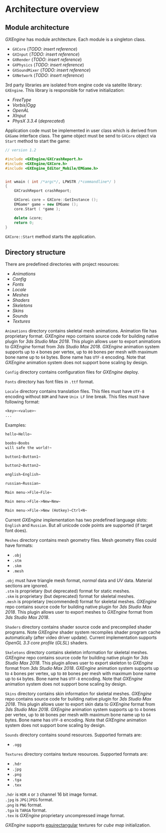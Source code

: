 # Architecture overview

## Module architecture

_GXEngine_ has module architecture. Each module is a singleton class.

* `GXCore` (_TODO: insert reference_)
* `GXInput` (_TODO: insert reference_)
* `GXRender` (_TODO: insert reference_)
* `GXPhysics` (_TODO: insert reference_)
* `GXSoundMixer` (_TODO: insert reference_)
* `GXNetwork` (_TODO: insert reference_)

3rd party libraries are isolated from engine code via satelite library: `GXEngine`. This library is responsible for native initialization:

* _FreeType_
* _Vorbis|Ogg_
* _OpenAL_
* _XInput_
* _PhysX 3.3.4_ (_deprecated_)

Application code must be implemented in user class which is derived from `GXGame` interface class. The game object must be send to `GXCore` object via `Start` method to start the game:

```cpp
// version 1.2

#include <GXEngine/GXCrashReport.h>
#include <GXEngine/GXCore.h>
#include <GXEngine_Editor_Mobile/EMGame.h>


int wmain ( int /*argc*/, LPWSTR /*commandline*/ )
{
    GXCrashReport crashReport;

    GXCore& core = GXCore::GetInstance ();
    EMGame* game = new EMGame ();
    core.Start ( *game );

    delete &core;
    return 0;
}
```

`GXCore::Start` method starts the application.

## Directory structure

There are predefined directories with project resources:

* _Animations_
* _Config_
* _Fonts_
* _Locale_
* _Meshes_
* _Shaders_
* _Skeletons_
* _Skins_
* _Sounds_
* _Textures_

`Animations` directory contains skeletal mesh animations. Animation file has proprietary format. _GXEngine_ repo contains source code for building native plugin for _3ds Studio Max 2018_. This plugin allows user to export animations to _GXEngine_ format from _3ds Studio Max 2018_. _GXEngine_ animation system supports up to `4` bones per vertex, up to `80` bones per mesh with maximum bone name up to `64` bytes. Bone name has `UTF-8` encoding. Note that _GXEngine_ animation system does not support bone scaling by design.

`Config` directory contains configuration files for _GXEngine_ deploy.

`Fonts` directory has font files in `.ttf` format.

`Locale` directory contains translation files. This files must have `UTF-8` encoding without `BOM` and have `Unix LF` line break. This files must have following format:

```txt
<key>~<value>~
...
```

Examples:

```txt
hello~Hello~

boobs~Boobs
will safe the world!~

button1~Button1~

button2~Button2~

english~English~

russian~Russian~

Main menu->File~File~

Main menu->File->New~New~

Main menu->File->New (Hotkey)~Ctrl+N~
```

Current _GXEngine_ implementation has two predefined language slots: `English` and `Russian`. But all unicode code points are supported (if target font does).

`Meshes` directory contains mesh geometry files. Mesh geometry files could have formats:

* `.obj`
* `.stm`
* `.skm`
* `.mesh`

`.obj` must have triangle mesh format, _normal_ data and _UV_ data. Material sections are ignored.  
`.stm` is proprietary (but deprecated) format for static meshes.  
`.skm` is proprietary (but deprecated) format for skeletal meshes.  
`.mesh` is proprietary (recommended) format for skeletal meshes. _GXEngine_ repo contains source code for building native plugin for _3ds Studio Max 2018_. This plugin allows user to export meshes to _GXEngine_ format from _3ds Studio Max 2018_.

`Shaders` directory contains shader source code and precompiled shader programs. Note _GXEngine_ shader system recompiles shader program cache automatically (after video driver update). Current implementation supports _OpenGL 3.3 core profile_ (_GLSL_) shaders.

`Skeletons` directory contains skeleton information for skeletal meshes. _GXEngine_ repo contains source code for building native plugin for _3ds Studio Max 2018_. This plugin allows user to export skeleton to _GXEngine_ format from _3ds Studio Max 2018_. _GXEngine_ animation system supports up to `4` bones per vertex, up to `80` bones per mesh with maximum bone name up to `64` bytes. Bone name has `UTF-8` encoding. Note that _GXEngine_ animation system does not support bone scaling by design.

`Skins` directory contains skin information for skeletal meshes. _GXEngine_ repo contains source code for building native plugin for _3ds Studio Max 2018_. This plugin allows user to export skin data to _GXEngine_ format from _3ds Studio Max 2018_. _GXEngine_ animation system supports up to `4` bones per vertex, up to `80` bones per mesh with maximum bone name up to `64` bytes. Bone name has `UTF-8` encoding. Note that _GXEngine_ animation system does not support bone scaling by design.

`Sounds` directory contains sound resources. Supported formats are:

* `.ogg`

`Textures` directory contains texture resources. Supported formats are:

* `.hdr`
* `.jpg`
* `.png`
* `.tga`
* `.tex`

`.hdr` is `HDR` `4` or `3` channel 16 bit image format.  
`.jpg` is `JPG|JPEG` format.  
`.png` is `PNG` format.  
`.tga` is `TARGA` format.  
`.tex` is _GXEngine_ proprietary uncompressed image format.

_GXEngine_ supports [equirectangular](https://en.wikipedia.org/wiki/Equirectangular_projection) textures for _cube map_ initialization.
